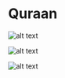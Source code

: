 # Quraan

![alt text](https://lh3.googleusercontent.com/hiRbRITzKyPBOxnV2XoI3KBKaW26MNi2dCb-h9oQccdmb0mjv0j79HyGsi1I-DHd4w=w1351-h650-rw)

![alt text](https://lh3.googleusercontent.com/oixuFDOiv1sdBwt6g_k_GRdBkA4cfeWd4OsqZphoU1Zg5dUfIY4X7A3cr1Z0-Wei_zBN=w1351-h650-rw)

![alt text](https://lh3.googleusercontent.com/vXZb2BQo7sdsIsRtX85BDQB_R3jhcKbeHZ1SA5NChy1uBGTQs8c7EEFjx4EjEGZ6epY=w1351-h650-rw)
